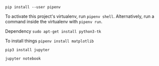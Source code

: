 `pip install --user pipenv`

To activate this project's virtualenv, run `pipenv shell`.
Alternatively, run a command inside the virtualenv with `pipenv run`.

Dependency `sudo apt-get install python3-tk`

To install things `pipenv install matplotlib`

`pip3 install jupyter`

`jupyter notebook`

